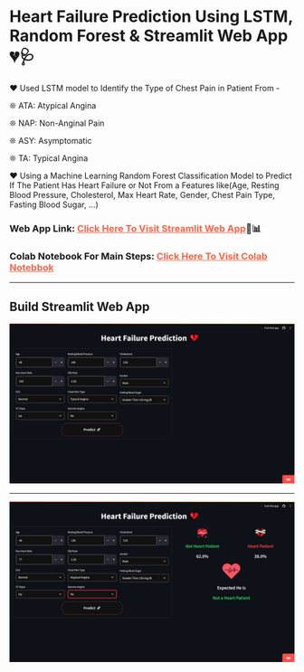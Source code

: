 # Heart Failure Prediction Using LSTM, Random Forest & Streamlit Web App 💔🩺
♥ Used LSTM model to Identify the Type of Chest Pain in Patient From -

   ❊ ATA: Atypical Angina 
   
   ❊ NAP: Non-Anginal Pain 
   
   ❊ ASY: Asymptomatic 
   
   ❊ TA: Typical Angina
   
♥ Using a Machine Learning Random Forest Classification Model to Predict If The Patient Has Heart Failure or Not From a Features like(Age, Resting Blood Pressure, Cholesterol, Max Heart Rate, Gender, Chest Pain Type, Fasting Blood Sugar, ...)

### Web App Link: <a href = "https://heart-failure-prediction-8lygyzhmwy3uctejsac3wj.streamlit.app/" style = "color: tomato">Click Here To Visit Streamlit Web App</a>🥰📊

### Colab Notebook For Main Steps: <a href = "https://colab.research.google.com/drive/1AoB4QzpzuhbVhQoXYT-IpuGqKPWcMGlc" target="_blank" style = "color: tomato">Click Here To Visit Colab Notebbok</a>


<hr>

## Build Streamlit Web App

![image](https://github.com/HarshRajGithub/Heart_Failure_WebAPP/blob/main/imgs/Screenshot%20(633).png)

<hr>

![image](https://github.com/HarshRajGithub/Heart_Failure_WebAPP/blob/main/imgs/Screenshot%20(632).png)


